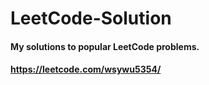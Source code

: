 # LeetCode-Solution
#### My solutions to popular LeetCode problems.
#### https://leetcode.com/wsywu5354/
